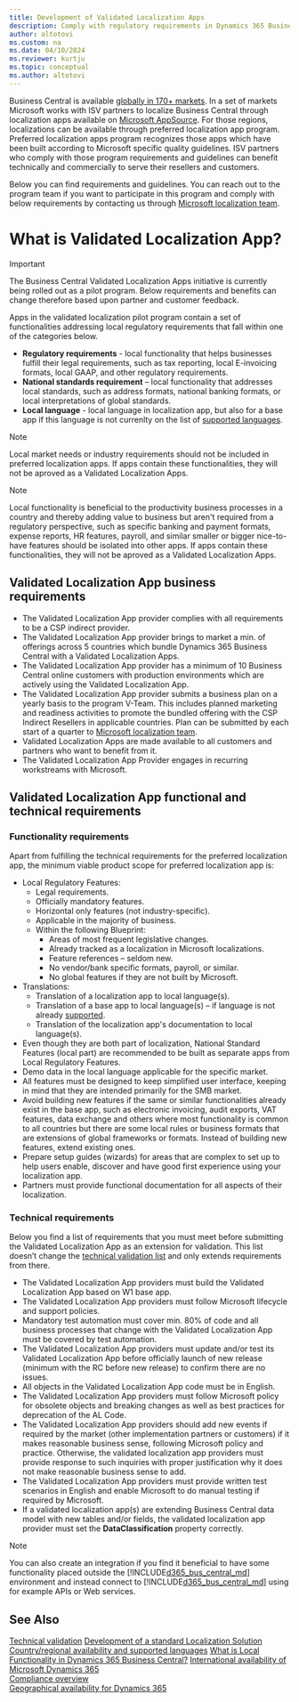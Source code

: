 ```yaml
---
title: Development of Validated Localization Apps
description: Comply with regulatory requirements in Dynamics 365 Business Central as a Validated Localization App.
author: altotovi
ms.custom: na
ms.date: 04/10/2024
ms.reviewer: kurtju
ms.topic: conceptual
ms.author: altotovi
---
```


Business Central is available [globally in 170+ markets](/dynamics365/business-central/dev-itpro/compliance/apptest-countries-and-translations?toc=/dynamics365/business-central/toc.json). In a set of markets Microsoft works with ISV partners to localize Business Central through localization apps available on [Microsoft AppSource](https://go.microsoft.com/fwlink/?linkid=2081646). For those regions, localizations can be available through preferred localization app program. Preferred localization apps program recognizes those apps which have been built according to Microsoft specific quality guidelines. 
ISV partners who comply with those program requirements and guidelines can benefit technically and commercially to serve their resellers and customers.  

Below you can find requirements and guidelines. You can reach out to the program team if you want to participate in this program and comply with below requirements by contacting us through [Microsoft localization team](mailto:d365bcloc@microsoft.com).   

# What is Validated Localization App?  

> [!IMPORTANT]
> The Business Central Validated Localization Apps initiative is currently being rolled out as a pilot program. Below requirements and benefits can change therefore based upon partner and customer feedback.  

Apps in the validated localization pilot program contain a set of functionalities addressing local regulatory requirements that fall within one of the categories below.  

- **Regulatory requirements** - local functionality that helps businesses fulfill their legal requirements, such as tax reporting, local E-invoicing formats, local GAAP, and other regulatory requirements.
- **National standards requirement** – local functionality that addresses local standards, such as address formats, national banking formats, or local interpretations of global standards.
- **Local language** - local language in localization app, but also for a base app if this language is not currenlty on the list of [supported languages](/dynamics365/business-central/dev-itpro/compliance/apptest-countries-and-translations?toc=/dynamics365/business-central/toc.json).

> [!NOTE]
> Local market needs or industry requirements should not be included in preferred localization apps. If apps contain these functionalities, they will not be aproved as a Validated Localization Apps.    

> [!NOTE]
> Local functionality is beneficial to the productivity business processes in a country and thereby adding value to business but aren't required from a regulatory perspective, such as specific banking and payment formats, expense reports, HR features, payroll, and similar smaller or bigger nice-to-have features should be isolated into other apps. If apps contain these functionalities, they will not be aproved as a Validated Localization Apps.   

## Validated Localization App business requirements  

- The Validated Localization App provider complies with all requirements to be a CSP indirect provider.   
- The Validated Localization App provider brings to market a min. of offerings across 5 countries which bundle Dynamics 365 Business Central with a Validated Localization Apps. 
- The Validated Localization App provider has a minimum of 10 Business Central online customers with production environments which are actively using the Validated Localization App. 
- The Validated Localization App provider submits a business plan on a yearly basis to the program V-Team. This includes planned marketing and readiness activities to promote the bundled offering with the CSP Indirect Resellers in applicable countries. Plan can be submitted by each start of a quarter to [Microsoft localization team](mailto:d365bcloc@microsoft.com).  
- Validated Localization Apps are made available to all customers and partners who want to benefit from it.  
- The Validated Localization App Provider engages in recurring workstreams with Microsoft.   

## Validated Localization App functional and technical requirements  

### Functionality requirements   

Apart from fulfilling the technical requirements for the preferred localization app, the minimum viable product scope for preferred localization app is:  

- Local Regulatory Features:   
   - Legal requirements.   
   - Officially mandatory features. 
   - Horizontal only features (not industry-specific).  
   - Applicable in the majority of business.  
   - Within the following Blueprint:   
      - Areas of most frequent legislative changes. 
      - Already tracked as a localization in Microsoft localizations. 
      - Feature references – seldom new.  
      - No vendor/bank specific formats, payroll, or similar. 
      - No global features if they are not built by Microsoft. 
- Translations:   
   - Translation of a localization app to local language(s). 
   - Translation of a base app to local language(s) – if language is not already [supported](/dynamics365/business-central/dev-itpro/compliance/apptest-countries-and-translations?toc=/dynamics365/business-central/toc.json).  
   - Translation of the localization app's documentation to local language(s). 
- Even though they are both part of localization, National Standard Features (local part) are recommended to be built as separate apps from Local Regulatory Features. 
- Demo data in the local language applicable for the specific market.   
- All features must be designed to keep simplified user interface, keeping in mind that they are intended primarily for the SMB market.  
- Avoid building new features if the same or similar functionalities already exist in the base app, such as electronic invoicing, audit exports, VAT features, data exchange and others where most functionality is common to all countries but there are some local rules or business formats that are extensions of global frameworks or formats. Instead of building new features, extend existing ones.    
- Prepare setup guides (wizards) for areas that are complex to set up to help users enable, discover and have good first experience using your localization app.  
- Partners must provide functional documentation for all aspects of their localization.  

### Technical requirements  

Below you find a list of requirements that you must meet before submitting the Validated Localization App as an extension for validation. This list doesn’t change the [technical validation list](/dynamics365/business-central/dev-itpro/developer/devenv-checklist-submission) and only extends requirements from there.  

- The Validated Localization App providers must build the Validated Localization App based on W1 base app.  
- The Validated Localization App providers must follow Microsoft lifecycle and support policies.   
- Mandatory test automation must cover min. 80% of code and all business processes that change with the Validated Localization App must be covered by test automation.  
- The Validated Localization App providers must update and/or test its Validated Localization App before officially launch of new release (minimum with the RC before new release) to confirm there are no issues. 
- All objects in the Validated Localization App code must be in English.   
- The Validated Localization App providers must follow Microsoft policy for obsolete objects and breaking changes as well as best practices for deprecation of the AL Code.  
- The Validated Localization App providers should add new events if required by the market (other implementation partners or customers) if it makes reasonable business sense, following Microsoft policy and practice. Otherwise, the validated localization app providers must provide response to such inquiries with proper justification why it does not make reasonable business sense to add. 
- The Validated Localization App providers must provide written test scenarios in English and enable Microsoft to do manual testing if required by Microsoft.  
- If a validated localization app(s) are extending Business Central data model with new tables and/or fields, the validated localization app provider must set the **DataClassification** property correctly.

> [!NOTE]  
> You can also create an integration if you find it beneficial to have some functionality placed outside the [!INCLUDE[d365_bus_central_md](../includes/d365_bus_central_md.md)] environment and instead connect to [!INCLUDE[d365_bus_central_md](../includes/d365_bus_central_md.md)] using for example APIs or Web services.

## See Also

[Technical validation](/dynamics365/business-central/dev-itpro/developer/devenv-checklist-submission)
[Development of a standard Localization Solution](/dynamics365/business-central/dev-itpro/developer/readiness/readiness-develop-localization)
[Country/regional availability and supported languages](/dynamics365/business-central/dev-itpro/compliance/apptest-countries-and-translations)
[What is Local Functionality in Dynamics 365 Business Central?](about-localization.md)
[International availability of Microsoft Dynamics 365](/dynamics365/get-started/availability)  
[Compliance overview](compliance/compliance-overview.md)  
[Geographical availability for Dynamics 365](https://dynamics.microsoft.com/en-us/availability-reports/georeport/)
